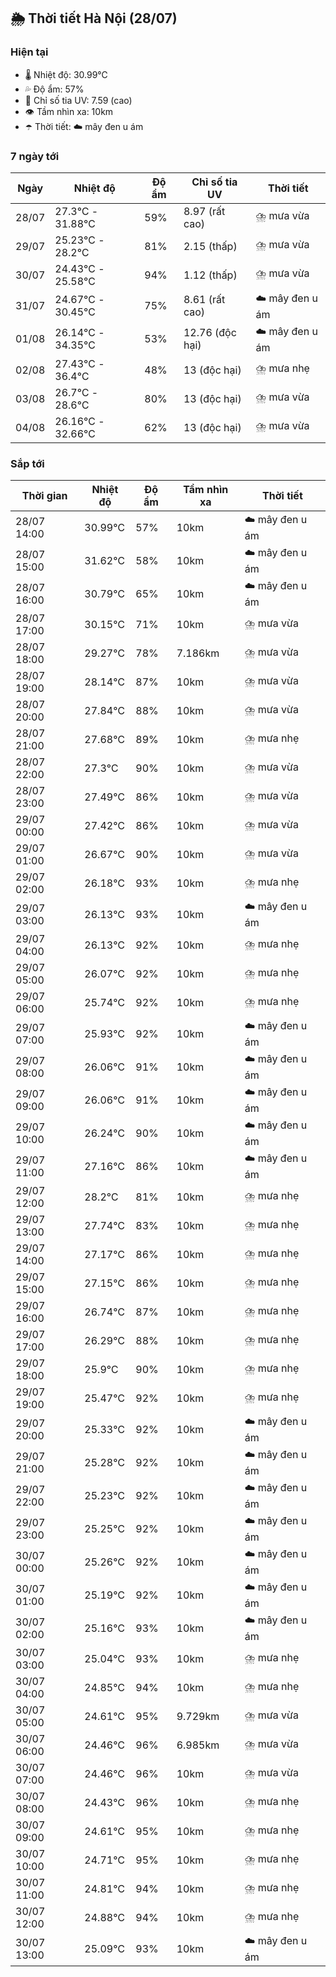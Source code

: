 ## 🌦️ Thời tiết Hà Nội (28/07)

### Hiện tại

- 🌡️ Nhiệt độ: 30.99℃
- 💦 Độ ẩm: 57%
- 🌟 Chỉ số tia UV: 7.59 (cao)
- 👁️ Tầm nhìn xa: 10km
- ☂️ Thời tiết: ☁️ mây đen u ám

### 7 ngày tới

| Ngày | Nhiệt độ | Độ ẩm | Chỉ số tia UV | Thời tiết |
| --- | --- | --- | --- | --- |
| 28/07 | 27.3℃ - 31.88℃ | 59% | 8.97 (rất cao) | ⛈️ mưa vừa |
| 29/07 | 25.23℃ - 28.2℃ | 81% | 2.15 (thấp) | ⛈️ mưa vừa |
| 30/07 | 24.43℃ - 25.58℃ | 94% | 1.12 (thấp) | ⛈️ mưa vừa |
| 31/07 | 24.67℃ - 30.45℃ | 75% | 8.61 (rất cao) | ☁️ mây đen u ám |
| 01/08 | 26.14℃ - 34.35℃ | 53% | 12.76 (độc hại) | ☁️ mây đen u ám |
| 02/08 | 27.43℃ - 36.4℃ | 48% | 13 (độc hại) | ⛈️ mưa nhẹ |
| 03/08 | 26.7℃ - 28.6℃ | 80% | 13 (độc hại) | ⛈️ mưa vừa |
| 04/08 | 26.16℃ - 32.66℃ | 62% | 13 (độc hại) | ⛈️ mưa vừa |

### Sắp tới

| Thời gian | Nhiệt độ | Độ ẩm | Tầm nhìn xa | Thời tiết |
| --- | --- | --- | --- | --- |
| 28/07 14:00 | 30.99℃ | 57% | 10km | ☁️ mây đen u ám |
| 28/07 15:00 | 31.62℃ | 58% | 10km | ☁️ mây đen u ám |
| 28/07 16:00 | 30.79℃ | 65% | 10km | ☁️ mây đen u ám |
| 28/07 17:00 | 30.15℃ | 71% | 10km | ⛈️ mưa vừa |
| 28/07 18:00 | 29.27℃ | 78% | 7.186km | ⛈️ mưa vừa |
| 28/07 19:00 | 28.14℃ | 87% | 10km | ⛈️ mưa vừa |
| 28/07 20:00 | 27.84℃ | 88% | 10km | ⛈️ mưa vừa |
| 28/07 21:00 | 27.68℃ | 89% | 10km | ⛈️ mưa nhẹ |
| 28/07 22:00 | 27.3℃ | 90% | 10km | ⛈️ mưa vừa |
| 28/07 23:00 | 27.49℃ | 86% | 10km | ⛈️ mưa vừa |
| 29/07 00:00 | 27.42℃ | 86% | 10km | ⛈️ mưa vừa |
| 29/07 01:00 | 26.67℃ | 90% | 10km | ⛈️ mưa vừa |
| 29/07 02:00 | 26.18℃ | 93% | 10km | ⛈️ mưa nhẹ |
| 29/07 03:00 | 26.13℃ | 93% | 10km | ☁️ mây đen u ám |
| 29/07 04:00 | 26.13℃ | 92% | 10km | ⛈️ mưa nhẹ |
| 29/07 05:00 | 26.07℃ | 92% | 10km | ⛈️ mưa nhẹ |
| 29/07 06:00 | 25.74℃ | 92% | 10km | ⛈️ mưa nhẹ |
| 29/07 07:00 | 25.93℃ | 92% | 10km | ☁️ mây đen u ám |
| 29/07 08:00 | 26.06℃ | 91% | 10km | ☁️ mây đen u ám |
| 29/07 09:00 | 26.06℃ | 91% | 10km | ☁️ mây đen u ám |
| 29/07 10:00 | 26.24℃ | 90% | 10km | ☁️ mây đen u ám |
| 29/07 11:00 | 27.16℃ | 86% | 10km | ☁️ mây đen u ám |
| 29/07 12:00 | 28.2℃ | 81% | 10km | ⛈️ mưa nhẹ |
| 29/07 13:00 | 27.74℃ | 83% | 10km | ⛈️ mưa nhẹ |
| 29/07 14:00 | 27.17℃ | 86% | 10km | ⛈️ mưa nhẹ |
| 29/07 15:00 | 27.15℃ | 86% | 10km | ⛈️ mưa nhẹ |
| 29/07 16:00 | 26.74℃ | 87% | 10km | ⛈️ mưa nhẹ |
| 29/07 17:00 | 26.29℃ | 88% | 10km | ⛈️ mưa nhẹ |
| 29/07 18:00 | 25.9℃ | 90% | 10km | ⛈️ mưa nhẹ |
| 29/07 19:00 | 25.47℃ | 92% | 10km | ⛈️ mưa nhẹ |
| 29/07 20:00 | 25.33℃ | 92% | 10km | ☁️ mây đen u ám |
| 29/07 21:00 | 25.28℃ | 92% | 10km | ☁️ mây đen u ám |
| 29/07 22:00 | 25.23℃ | 92% | 10km | ☁️ mây đen u ám |
| 29/07 23:00 | 25.25℃ | 92% | 10km | ☁️ mây đen u ám |
| 30/07 00:00 | 25.26℃ | 92% | 10km | ☁️ mây đen u ám |
| 30/07 01:00 | 25.19℃ | 92% | 10km | ☁️ mây đen u ám |
| 30/07 02:00 | 25.16℃ | 93% | 10km | ☁️ mây đen u ám |
| 30/07 03:00 | 25.04℃ | 93% | 10km | ⛈️ mưa nhẹ |
| 30/07 04:00 | 24.85℃ | 94% | 10km | ⛈️ mưa nhẹ |
| 30/07 05:00 | 24.61℃ | 95% | 9.729km | ⛈️ mưa vừa |
| 30/07 06:00 | 24.46℃ | 96% | 6.985km | ⛈️ mưa vừa |
| 30/07 07:00 | 24.46℃ | 96% | 10km | ⛈️ mưa vừa |
| 30/07 08:00 | 24.43℃ | 96% | 10km | ⛈️ mưa nhẹ |
| 30/07 09:00 | 24.61℃ | 95% | 10km | ⛈️ mưa nhẹ |
| 30/07 10:00 | 24.71℃ | 95% | 10km | ⛈️ mưa nhẹ |
| 30/07 11:00 | 24.81℃ | 94% | 10km | ⛈️ mưa nhẹ |
| 30/07 12:00 | 24.88℃ | 94% | 10km | ⛈️ mưa nhẹ |
| 30/07 13:00 | 25.09℃ | 93% | 10km | ☁️ mây đen u ám |
